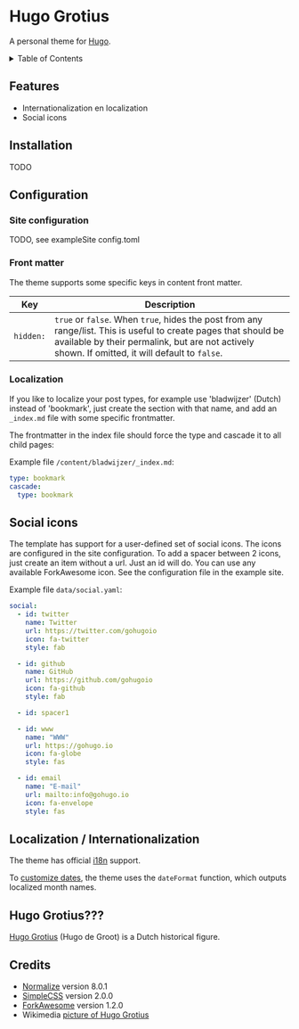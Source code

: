 # Hugo Grotius

A personal theme for [Hugo][gohugo].

<!-- START doctoc generated TOC please keep comment here to allow auto update -->
<!-- DON'T EDIT THIS SECTION, INSTEAD RE-RUN doctoc TO UPDATE -->
<details>
<summary>Table of Contents</summary>

- [Features](#features)
- [Installation](#installation)
- [Configuration](#configuration)
  - [Site configuration](#site-configuration)
  - [Front matter](#front-matter)
  - [Localization](#localization)
- [Social icons](#social-icons)
- [Localization / Internationalization](#localization--internationalization)
- [Hugo Grotius???](#hugo-grotius)
- [Credits](#credits)

</details>
<!-- END doctoc generated TOC please keep comment here to allow auto update -->

## Features

- Internationalization en localization
- Social icons

## Installation

TODO

## Configuration

### Site configuration

TODO, see exampleSite config.toml

### Front matter

The theme supports some specific keys in content front matter.

Key | Description
--- | ---
`hidden:` | `true` or `false`. When `true`, hides the post from any range/list. This is useful to create pages that should be available by their permalink, but are not actively shown. If omitted, it will default to `false`.

### Localization

If you like to localize your post types, for example use 'bladwijzer' (Dutch) instead of 'bookmark', just create the section with that name, and add an `_index.md` file with some specific frontmatter.

The frontmatter in the index file should force the type and cascade it to all child pages:

Example file `/content/bladwijzer/_index.md`:

```yaml
type: bookmark
cascade:
  type: bookmark
```

## Social icons

The template has support for a user-defined set of social icons.
The icons are configured in the site configuration.
To add a spacer between 2 icons, just create an item without a url. Just an id will do.
You can use any available ForkAwesome icon.
See the configuration file in the example site.

Example file `data/social.yaml`:

```yaml
social:
  - id: twitter
    name: Twitter
    url: https://twitter.com/gohugoio
    icon: fa-twitter
    style: fab

  - id: github
    name: GitHub
    url: https://github.com/gohugoio
    icon: fa-github
    style: fab

  - id: spacer1

  - id: www
    name: "WWW"
    url: https://gohugo.io
    icon: fa-globe
    style: fas

  - id: email
    name: "E-mail"
    url: mailto:info@gohugo.io
    icon: fa-envelope
    style: fas
```

## Localization / Internationalization

The theme has official [i18n](https://gohugo.io/functions/i18n/) support.

To [customize dates](https://gohugo.io/content-management/multilingual/#customize-dates), the theme uses the `dateFormat` function, which outputs localized month names.

## Hugo Grotius???

[Hugo Grotius](https://en.wikipedia.org/wiki/Hugo_Grotius) (Hugo de Groot) is a Dutch historical figure.

## Credits

- [Normalize](https://necolas.github.io/normalize.css/) version 8.0.1
- [SimpleCSS](https://simplecss.org/) version 2.0.0
- [ForkAwesome](https://forkaweso.me/) version 1.2.0
- Wikimedia [picture of Hugo Grotius](https://commons.wikimedia.org/wiki/File:Michiel_Jansz_van_Mierevelt_-_Hugo_Grotius.jpg)

[gohugo]: https://gohugo.io/
[indieweb]: https://indieweb.org/
[hugo-sections]: https://gohugo.io/content-management/sections/
[hugo-content-type]: https://gohugo.io/content-management/types/
[iw-note]: https://indieweb.org/note
[iw-article]: https://indieweb.org/article
[iw-like]: https://indieweb.org/like
[iw-bookmark]: https://indieweb.org/nbookmark
